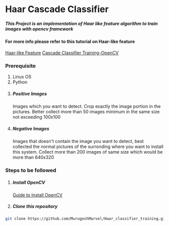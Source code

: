 # Haar Cascade Classifier
##### This Project is an implementation of Haar like feature algorithm to train images with opencv framework
#### For more info please refer to this tutorial on Haar-like feature
[Haar-like Feature](https://singhgaganpreet.wordpress.com/tag/explaining-haar-cascade)
[Cascade Classifier Training-OpenCV](http://docs.opencv.org/2.4.13.2/doc/user_guide/ug_traincascade.html)
### Prerequisite
1. Linux OS
2. Python
3. ##### Positive Images
   Images which you want to detect. Crop exactly the image portion in the pictures. Better collect more than 50 images minimum in the same size not exceeding 100x100</p></H5></li>
4. ##### Negative Images
   Images that doesn't contain the image you want to detect, best collected the normal pictures of the surronding where you want to install this system. Collect more than 200 images of same size which would be more than 640x320

### Steps to be followed
1. ##### Install OpenCV
   [Guide to Install OpenCV](http://docs.opencv.org/2.4/doc/tutorials/introduction/linux_install/linux_install.html)
2. ##### Clone this repository
```bash
git clone https://github.com/MurugeshMarvel/Haar_classifier_training.git
```


